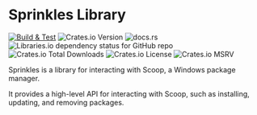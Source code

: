 # Sprinkles Library

[![Build & Test](https://github.com/winpax/sprinkles/actions/workflows/build.yml/badge.svg)](https://github.com/winpax/sprinkles/actions/workflows/build.yml)
![Crates.io Version](https://img.shields.io/crates/v/sprinkles-rs)
![docs.rs](https://img.shields.io/docsrs/sprinkles-rs)
![Libraries.io dependency status for GitHub repo](https://img.shields.io/librariesio/github/winpax/sprinkles)
![Crates.io Total Downloads](https://img.shields.io/crates/d/sprinkles-rs)
![Crates.io License](https://img.shields.io/crates/l/sprinkles-rs)
![Crates.io MSRV](https://img.shields.io/crates/msrv/sprinkles-rs)

Sprinkles is a library for interacting with Scoop, a Windows package manager.

It provides a high-level API for interacting with Scoop, such as installing, updating, and removing packages.
